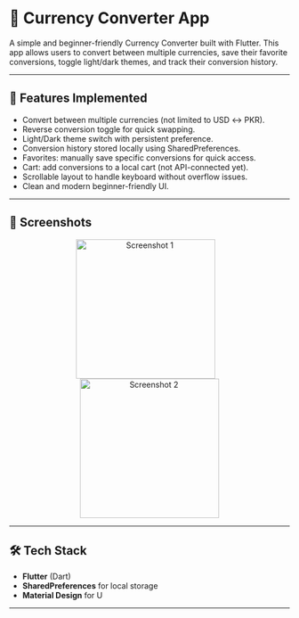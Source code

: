 # 💱 Currency Converter App
A simple and beginner-friendly Currency Converter built with Flutter.
This app allows users to convert between multiple currencies, save their favorite conversions, toggle light/dark themes, and track their conversion history. 

---

## 🚀 Features Implemented
- Convert between multiple currencies (not limited to USD ↔ PKR).
- Reverse conversion toggle for quick swapping.
- Light/Dark theme switch with persistent preference.
- Conversion history stored locally using SharedPreferences.
- Favorites: manually save specific conversions for quick access.
- Cart: add conversions to a local cart (not API-connected yet).
- Scrollable layout to handle keyboard without overflow issues.
- Clean and modern beginner-friendly UI.

---

## 📸 Screenshots  

<p align="center">
<img src="https://github.com/user-attachments/assets/6ca9d722-5d24-459c-b26a-99fe57741f45" alt="Screenshot 1" width="250" style="margin-right: 15px;"/>
  <img src="https://github.com/user-attachments/assets/5876dc17-6a35-4ea2-8807-92ece9a0204f" alt="Screenshot 2" width="250"/>

</p>



</p>

---

## 🛠️ Tech Stack
- **Flutter** (Dart)
- **SharedPreferences** for local storage
- **Material Design** for U

---
